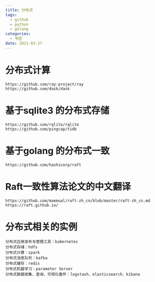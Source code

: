 ```yaml
---
title: 分布式
tags:
  - github
  - python
  - golang
categories:
  - 书签 
date: 2021-03-27
---
```


# 分布式计算
    https://github.com/ray-project/ray
    https://github.com/dask/dask
# 基于sqlite3 的分布式存储
    https://github.com/rqlite/rqlite
    https://github.com/pingcap/tidb

# 基于golang 的分布式一致
    https://github.com/hashicorp/raft

# Raft一致性算法论文的中文翻译
    https://github.com/maemual/raft-zh_cn/blob/master/raft-zh_cn.md
    https://raft.github.io/

# 分布式相关的实例
    分布式应用发布与管理工具：kubernetes
    分布式存储：hdfs
    分布式计算：spark
    分布式消息队列：kafka
    分布式缓存：redis
    分布式机器学习：parameter Server
    分布式数据收集、查询、可视化套件：logstash、elasticsearch、kibana
